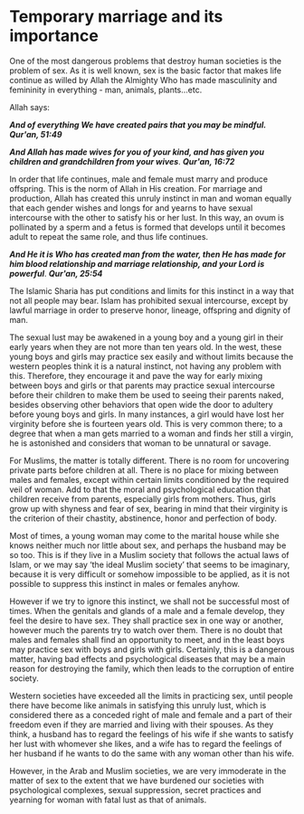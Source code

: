 Temporary marriage and its importance
=====================================

One of the most dangerous problems that destroy human societies is the
problem of sex. As it is well known, sex is the basic factor that makes
life continue as willed by Allah the Almighty Who has made masculinity
and femininity in everything - man, animals, plants…etc.

Allah says:

***And of everything We have created pairs that you may be mindful.***
***Qur'an, 51:49***

***And Allah has made wives for you of your kind, and has given you
children and grandchildren from your wives***. ***Qur'an, 16:72***

In order that life continues, male and female must marry and produce
offspring. This is the norm of Allah in His creation. For marriage and
production, Allah has created this unruly instinct in man and woman
equally that each gender wishes and longs for and yearns to have sexual
intercourse with the other to satisfy his or her lust. In this way, an
ovum is pollinated by a sperm and a fetus is formed that develops until
it becomes adult to repeat the same role, and thus life continues.

***And He it is Who has created man from the water, then He has made for
him blood relationship and marriage relationship, and your Lord is
powerful***. ***Qur'an, 25:54***

The Islamic Sharia has put conditions and limits for this instinct in a
way that not all people may bear. Islam has prohibited sexual
intercourse, except by lawful marriage in order to preserve honor,
lineage, offspring and dignity of man.

The sexual lust may be awakened in a young boy and a young girl in their
early years when they are not more than ten years old. In the west,
these young boys and girls may practice sex easily and without limits
because the western peoples think it is a natural instinct, not having
any problem with this. Therefore, they encourage it and pave the way for
early mixing between boys and girls or that parents may practice sexual
intercourse before their children to make them be used to seeing their
parents naked, besides observing other behaviors that open wide the door
to adultery before young boys and girls. In many instances, a girl would
have lost her virginity before she is fourteen years old. This is very
common there; to a degree that when a man gets married to a woman and
finds her still a virgin, he is astonished and considers that woman to
be unnatural or savage.

For Muslims, the matter is totally different. There is no room for
uncovering private parts before children at all. There is no place for
mixing between males and females, except within certain limits
conditioned by the required veil of woman. Add to that the moral and
psychological education that children receive from parents, especially
girls from mothers. Thus, girls grow up with shyness and fear of sex,
bearing in mind that their virginity is the criterion of their chastity,
abstinence, honor and perfection of body.

Most of times, a young woman may come to the marital house while she
knows neither much nor little about sex, and perhaps the husband may be
so too. This is if they live in a Muslim society that follows the actual
laws of Islam, or we may say ‘the ideal Muslim society’ that seems to be
imaginary, because it is very difficult or somehow impossible to be
applied, as it is not possible to suppress this instinct in males or
females anyhow.

However if we try to ignore this instinct, we shall not be successful
most of times. When the genitals and glands of a male and a female
develop, they feel the desire to have sex. They shall practice sex in
one way or another, however much the parents try to watch over them.
There is no doubt that males and females shall find an opportunity to
meet, and in the least boys may practice sex with boys and girls with
girls. Certainly, this is a dangerous matter, having bad effects and
psychological diseases that may be a main reason for destroying the
family, which then leads to the corruption of entire society.

Western societies have exceeded all the limits in practicing sex, until
people there have become like animals in satisfying this unruly lust,
which is considered there as a conceded right of male and female and a
part of their freedom even if they are married and living with their
spouses. As they think, a husband has to regard the feelings of his wife
if she wants to satisfy her lust with whomever she likes, and a wife has
to regard the feelings of her husband if he wants to do the same with
any woman other than his wife.

However, in the Arab and Muslim societies, we are very immoderate in the
matter of sex to the extent that we have burdened our societies with
psychological complexes, sexual suppression, secret practices and
yearning for woman with fatal lust as that of animals.



